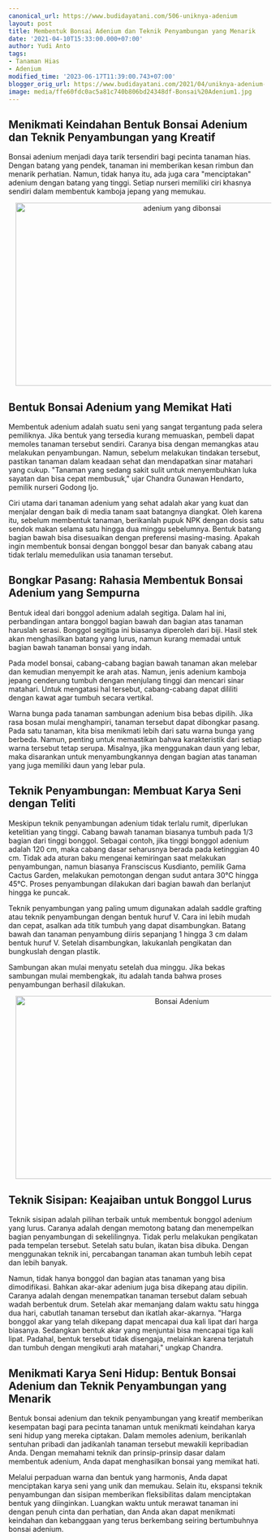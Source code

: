 ```yaml
---
canonical_url: https://www.budidayatani.com/506-uniknya-adenium
layout: post
title: Membentuk Bonsai Adenium dan Teknik Penyambungan yang Menarik
date: '2021-04-10T15:33:00.000+07:00'
author: Yudi Anto
tags:
- Tanaman Hias
- Adenium
modified_time: '2023-06-17T11:39:00.743+07:00'
blogger_orig_url: https://www.budidayatani.com/2021/04/uniknya-adenium-kalau-dibonsai.html
image: media/ffe60fdc0ac5a81c740b806bd24348df-Bonsai%20Adenium1.jpg
---
```

<h2>Menikmati Keindahan Bentuk Bonsai Adenium dan Teknik Penyambungan yang Kreatif</h2><p>Bonsai adenium menjadi daya tarik tersendiri bagi pecinta tanaman hias. Dengan batang yang pendek, tanaman ini memberikan kesan rimbun dan menarik perhatian. Namun, tidak hanya itu, ada juga cara "menciptakan" adenium dengan batang yang tinggi. Setiap nurseri memiliki ciri khasnya sendiri dalam membentuk kamboja jepang yang memukau.</p><div class="separator" style="clear: both; text-align: center;"><a href="https://blogger.googleusercontent.com/img/b/R29vZ2xl/AVvXsEgFlMF3bDDHes_OjU6_rnLooeEfQouHuIGaaJ9uM_HZO86zesyQE_fhubMUCiyF_9NFS5_pxorzD5IWDXKdgsw_eR1U7j6KfgSBmyhDwQVDqyNQ_aJW-JGeFaspKGZedcd-nmuklXv1lqm2U-hFZkAMn6jVPAFx6CB4RLVGUOBRUxkai01tpo3jAHRn2w/s2133/Bonsai%20Adenium1.jpg" imageanchor="1" style="margin-left: 1em; margin-right: 1em;"><img alt="adenium yang dibonsai" border="0" data-original-height="1200" data-original-width="2133" height="360" src="https://blogger.googleusercontent.com/img/b/R29vZ2xl/AVvXsEgFlMF3bDDHes_OjU6_rnLooeEfQouHuIGaaJ9uM_HZO86zesyQE_fhubMUCiyF_9NFS5_pxorzD5IWDXKdgsw_eR1U7j6KfgSBmyhDwQVDqyNQ_aJW-JGeFaspKGZedcd-nmuklXv1lqm2U-hFZkAMn6jVPAFx6CB4RLVGUOBRUxkai01tpo3jAHRn2w/w640-h360/Bonsai%20Adenium1.jpg" width="640" /></a></div><h2>Bentuk Bonsai Adenium yang Memikat Hati</h2><p>Membentuk adenium adalah suatu seni yang sangat tergantung pada selera pemiliknya. Jika bentuk yang tersedia kurang memuaskan, pembeli dapat memoles tanaman tersebut sendiri. Caranya bisa dengan memangkas atau melakukan penyambungan. Namun, sebelum melakukan tindakan tersebut, pastikan tanaman dalam keadaan sehat dan mendapatkan sinar matahari yang cukup. "Tanaman yang sedang sakit sulit untuk menyembuhkan luka sayatan dan bisa cepat membusuk," ujar Chandra Gunawan Hendarto, pemilik nurseri Godong Ijo.</p><p>Ciri utama dari tanaman adenium yang sehat adalah akar yang kuat dan menjalar dengan baik di media tanam saat batangnya diangkat. Oleh karena itu, sebelum membentuk tanaman, berikanlah pupuk NPK dengan dosis satu sendok makan selama satu hingga dua minggu sebelumnya. Bentuk batang bagian bawah bisa disesuaikan dengan preferensi masing-masing. Apakah ingin membentuk bonsai dengan bonggol besar dan banyak cabang atau tidak terlalu memedulikan usia tanaman tersebut.</p><h2>Bongkar Pasang: Rahasia Membentuk Bonsai Adenium yang Sempurna</h2><p>Bentuk ideal dari bonggol adenium adalah segitiga. Dalam hal ini, perbandingan antara bonggol bagian bawah dan bagian atas tanaman haruslah serasi. Bonggol segitiga ini biasanya diperoleh dari biji. Hasil stek akan menghasilkan batang yang lurus, namun kurang memadai untuk bagian bawah tanaman bonsai yang indah.</p><p>Pada model bonsai, cabang-cabang bagian bawah tanaman akan melebar dan kemudian menyempit ke arah atas. Namun, jenis adenium kamboja jepang cenderung tumbuh dengan menjulang tinggi dan mencari sinar matahari. Untuk mengatasi hal tersebut, cabang-cabang dapat dililiti dengan kawat agar tumbuh secara vertikal.</p><p>Warna bunga pada tanaman sambungan adenium bisa bebas dipilih. Jika rasa bosan mulai menghampiri, tanaman tersebut dapat dibongkar pasang. Pada satu tanaman, kita bisa menikmati lebih dari satu warna bunga yang berbeda. Namun, penting untuk memastikan bahwa karakteristik dari setiap warna tersebut tetap serupa. Misalnya, jika menggunakan daun yang lebar, maka disarankan untuk menyambungkannya dengan bagian atas tanaman yang juga memiliki daun yang lebar pula.</p><h2>Teknik Penyambungan: Membuat Karya Seni dengan Teliti</h2><p>Meskipun teknik penyambungan adenium tidak terlalu rumit, diperlukan ketelitian yang tinggi. Cabang bawah tanaman biasanya tumbuh pada 1/3 bagian dari tinggi bonggol. Sebagai contoh, jika tinggi bonggol adenium adalah 120 cm, maka cabang dasar seharusnya berada pada ketinggian 40 cm. Tidak ada aturan baku mengenai kemiringan saat melakukan penyambungan, namun biasanya Fransciscus Kusdianto, pemilik Gama Cactus Garden, melakukan pemotongan dengan sudut antara 30°C hingga 45°C. Proses penyambungan dilakukan dari bagian bawah dan berlanjut hingga ke puncak.</p><p>Teknik penyambungan yang paling umum digunakan adalah saddle grafting atau teknik penyambungan dengan bentuk huruf V. Cara ini lebih mudah dan cepat, asalkan ada titik tumbuh yang dapat disambungkan. Batang bawah dan tanaman penyambung diiris sepanjang 1 hingga 3 cm dalam bentuk huruf V. Setelah disambungkan, lakukanlah pengikatan dan bungkuslah dengan plastik.</p><p>Sambungan akan mulai menyatu setelah dua minggu. Jika bekas sambungan mulai membengkak, itu adalah tanda bahwa proses penyambungan berhasil dilakukan.</p><div class="separator" style="clear: both; text-align: center;"><a href="https://blogger.googleusercontent.com/img/b/R29vZ2xl/AVvXsEiA0N5BW-qudegKG-nnTVcYPBIlrBZDV-6acZZ9hIOWGlO1VzNoXws7V_7fIiWyBHbWkGzFn3ah8XNeN1wEskZekkhSIjRhGLxPp9ac-HlZGQxcLQhVnBV_zoM6CE2fxY26fHuJ-nDDWiKoUD6a6C4RCqVURqfncYvmeta1LWbjfcwohhARQz5UZ2EoyQ/s2133/Bonsai%20Adenium.jpg" imageanchor="1" style="margin-left: 1em; margin-right: 1em;"><img alt="Bonsai Adenium" border="0" data-original-height="1200" data-original-width="2133" height="360" src="https://blogger.googleusercontent.com/img/b/R29vZ2xl/AVvXsEiA0N5BW-qudegKG-nnTVcYPBIlrBZDV-6acZZ9hIOWGlO1VzNoXws7V_7fIiWyBHbWkGzFn3ah8XNeN1wEskZekkhSIjRhGLxPp9ac-HlZGQxcLQhVnBV_zoM6CE2fxY26fHuJ-nDDWiKoUD6a6C4RCqVURqfncYvmeta1LWbjfcwohhARQz5UZ2EoyQ/w640-h360/Bonsai%20Adenium.jpg" width="640" /></a></div><h2>Teknik Sisipan: Keajaiban untuk Bonggol Lurus</h2><p>Teknik sisipan adalah pilihan terbaik untuk membentuk bonggol adenium yang lurus. Caranya adalah dengan memotong batang dan menempelkan bagian penyambungan di sekelilingnya. Tidak perlu melakukan pengikatan pada tempelan tersebut. Setelah satu bulan, ikatan bisa dibuka. Dengan menggunakan teknik ini, percabangan tanaman akan tumbuh lebih cepat dan lebih banyak.</p><p>Namun, tidak hanya bonggol dan bagian atas tanaman yang bisa dimodifikasi. Bahkan akar-akar adenium juga bisa dikepang atau dipilin. Caranya adalah dengan menempatkan tanaman tersebut dalam sebuah wadah berbentuk drum. Setelah akar memanjang dalam waktu satu hingga dua hari, cabutlah tanaman tersebut dan ikatlah akar-akarnya. "Harga bonggol akar yang telah dikepang dapat mencapai dua kali lipat dari harga biasanya. Sedangkan bentuk akar yang menjuntai bisa mencapai tiga kali lipat. Padahal, bentuk tersebut tidak disengaja, melainkan karena terjatuh dan tumbuh dengan mengikuti arah matahari," ungkap Chandra.</p><h2>Menikmati Karya Seni Hidup: Bentuk Bonsai Adenium dan Teknik Penyambungan yang Menarik</h2><p>Bentuk bonsai adenium dan teknik penyambungan yang kreatif memberikan kesempatan bagi para pecinta tanaman untuk menikmati keindahan karya seni hidup yang mereka ciptakan. Dalam memoles adenium, berikanlah sentuhan pribadi dan jadikanlah tanaman tersebut mewakili kepribadian Anda. Dengan memahami teknik dan prinsip-prinsip dasar dalam membentuk adenium, Anda dapat menghasilkan bonsai yang memikat hati.</p><p>Melalui perpaduan warna dan bentuk yang harmonis, Anda dapat menciptakan karya seni yang unik dan memukau. Selain itu, ekspansi teknik penyambungan dan sisipan memberikan fleksibilitas dalam menciptakan bentuk yang diinginkan. Luangkan waktu untuk merawat tanaman ini dengan penuh cinta dan perhatian, dan Anda akan dapat menikmati keindahan dan kebanggaan yang terus berkembang seiring bertumbuhnya bonsai adenium.</p>